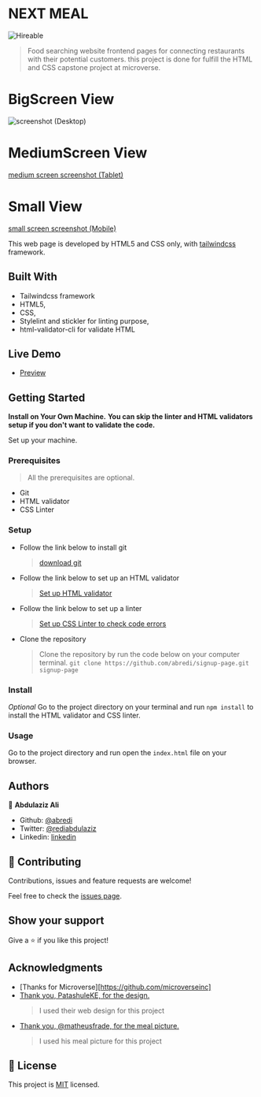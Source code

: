 # NEXT MEAL
![Hireable](https://cdn.rawgit.com/hiendv/hireable/master/styles/default/yes.svg)

> Food searching website frontend pages for connecting restaurants with their potential customers.
> this project is done for fulfill the HTML and CSS capstone project at microverse.

# BigScreen View
![screenshot (Desktop)](/assets/docs/screencapture-big.png?cropResize=1440,921 "Desktop")
# MediumScreen View
[medium screen screenshot (Tablet)](/assets/docs/screencapture-medium.png)
# Small View
[small screen screenshot (Mobile)](/assets/docs/screencapture-small.png)

This web page is developed by HTML5 and CSS only, with [tailwindcss](https://tailwindcss.com/) framework.

## Built With

- Tailwindcss framework
- HTML5,
- CSS,
- Stylelint and stickler for linting purpose,
- html-validator-cli for validate HTML

## Live Demo

-  [Preview](https://rawcdn.githack.com/abredi/nextmeal/static-pages/index.html)

## Getting Started

**Install on Your Own Machine.**
**You can skip the linter and HTML validators setup if you don't want to validate the code.**

Set up your machine.

### Prerequisites

  > All the prerequisites are optional.

- Git
- HTML validator
- CSS Linter

### Setup

- Follow the link below to install git
  > [download git](https://git-scm.com/downloads)
- Follow the link below to set up an HTML validator
  > [Set up HTML validator](https://github.com/microverseinc/linters-config/tree/master/html_validator)
- Follow the link below to set up a linter
  > [Set up CSS Linter to check code errors](https://github.com/microverseinc/linters-config/tree/master/css#troubleshooting)
- Clone the repository
  > Clone the repository by run the code below on your computer terminal.
  `git clone https://github.com/abredi/signup-page.git signup-page`

### Install

*Optional*
Go to the project directory on your terminal and run `npm install` to install the HTML validator and CSS linter.

### Usage

Go to the project directory and run open the `index.html` file on your browser.

## Authors

👤 **Abdulaziz Ali**

- Github: [@abredi](https://github.com/abredi)
- Twitter: [@rediabdulaziz](https://twitter.com/rediabdulaziz)
- Linkedin: [linkedin](https://www.linkedin.com/in/abdulaziz-ali-98948011a)



## 🤝 Contributing

Contributions, issues and feature requests are welcome!

Feel free to check the [issues page](issues/).

## Show your support

Give a ⭐️ if you like this project!

## Acknowledgments

- [Thanks for Microverse][https://github.com/microverseinc]
- [Thank you, PatashuleKE, for the design.](https://www.behance.net/gallery/25563385/PatashuleKE)
  > I used their web design for this project
- [Thank you, @matheusfrade, for the meal picture.](https://unsplash.com/@matheusfrade)
  > I used his meal picture for this project

## 📝 License

This project is [MIT](LICENSE) licensed.
